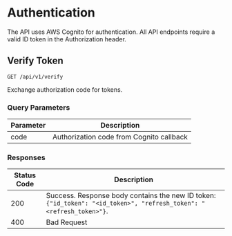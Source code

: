 # Authentication

The API uses AWS Cognito for authentication. All API endpoints require a valid ID token in the Authorization header.

## Verify Token

`GET /api/v1/verify`

Exchange authorization code for tokens.

### Query Parameters

| Parameter | Description |
|-----------|-------------|
| code | Authorization code from Cognito callback |

### Responses

| Status Code | Description |
|-----------|-------------|
| 200 | Success. Response body contains the new ID token: `{"id_token": "<id_token>", "refresh_token": "<refresh_token>"}`. |
| 400 | Bad Request |